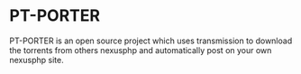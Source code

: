PT-PORTER
=========

PT-PORTER is an open source project which uses transmission to download the torrents from others nexusphp and automatically post on your own nexusphp site.
